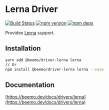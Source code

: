 # Lerna Driver

[![Build Status](https://github.com/beemojs/beemo/workflows/Build/badge.svg)](https://github.com/beemojs/beemo/actions?query=branch%3Amaster)
[![npm version](https://badge.fury.io/js/%40beemo%2Fdriver-lerna.svg)](https://www.npmjs.com/package/@beemo/driver-lerna)
[![npm deps](https://david-dm.org/beemojs/beemo.svg?path=packages/driver-lerna)](https://www.npmjs.com/package/@beemo/driver-lerna)

Provides [Lerna](https://github.com/lerna/lerna) support.

## Installation

```bash
yarn add @beemo/driver-lerna lerna
// Or
npm install @beemo/driver-lerna lerna --save
```

## Documentation

[https://beemo.dev/docs/drivers/lerna](https://beemo.dev/docs/drivers/lerna)
